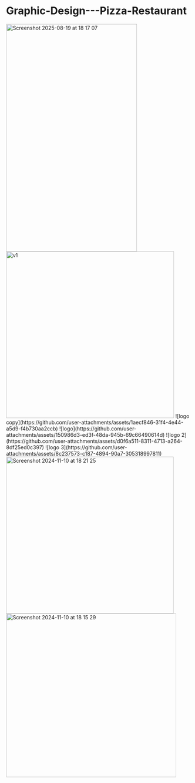 # Graphic-Design---Pizza-Restaurant
<img width="356" height="618" alt="Screenshot 2025-08-19 at 18 17 07" src="https://github.com/user-attachments/assets/dae82d81-021b-4136-bedc-3acd7979ea39" />

<img width="457" height="453" alt="v1" src="https://github.com/user-attachments/assets/b262c28d-f861-48c3-b93f-5f081ecb0d03" />
![logo copy](https://github.com/user-attachments/assets/1aecf846-31f4-4e44-a5d9-f4b730aa2ccb)
![logo](https://github.com/user-attachments/assets/150986d3-ed3f-48da-945b-69c66490614d)
![logo 2](https://github.com/user-attachments/assets/d0f6a511-8311-4713-a264-8df25ed0c397)
![logo 3](https://github.com/user-attachments/assets/8c237573-c187-4894-90a7-305318997811)
<img width="456" height="426" alt="Screenshot 2024-11-10 at 18 21 25" src="https://github.com/user-attachments/assets/3802f07e-7187-41b3-ab52-1a341455ec4d" />
<img width="463" height="445" alt="Screenshot 2024-11-10 at 18 15 29" src="https://github.com/user-attachments/assets/c00a5d21-6849-4f47-b783-577a78ac6241" />
